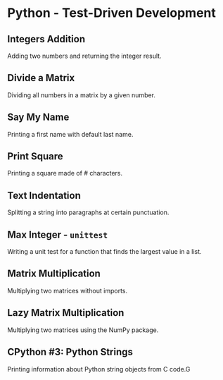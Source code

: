 # Python - Test-Driven Development

## Integers Addition
Adding two numbers and returning the integer result.

## Divide a Matrix
Dividing all numbers in a matrix by a given number.

## Say My Name
Printing a first name with default last name.

## Print Square
Printing a square made of # characters.

## Text Indentation
Splitting a string into paragraphs at certain punctuation.

## Max Integer - `unittest`
Writing a unit test for a function that finds the largest value in a list.

## Matrix Multiplication
Multiplying two matrices without imports.

## Lazy Matrix Multiplication
Multiplying two matrices using the NumPy package.

## CPython #3: Python Strings
Printing information about Python string objects from C code.G

